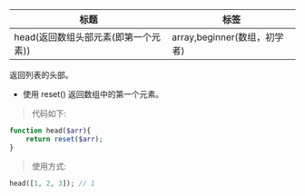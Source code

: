 | 标题                                 | 标签                         |
| ------------------------------------ | ---------------------------- |
| head(返回数组头部元素(即第一个元素)) | array,beginner(数组，初学者) |

返回列表的头部。

- 使用 reset() 返回数组中的第一个元素。

> 代码如下:

```php
function head($arr){
    return reset($arr);
}
```

> 使用方式:

```php
head([1, 2, 3]); // 1
```
